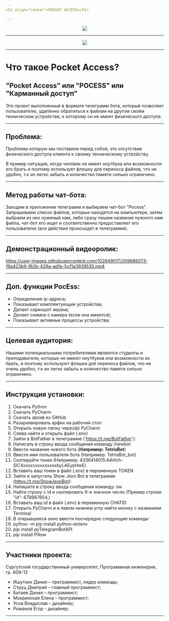 ```yaml
---
<h1 align="center">POCKET ACCESS</h1>

---
```

<p align="center"><img src="https://user-images.githubusercontent.com/102649017/204105904-3392f9d4-0153-4d3f-8a56-7d0735b9628a.png"></p>

---
<p align="center">
<img src="https://img.shields.io/badge/PRs-welcome-brightgreen.svg?style=flat">
</p> 

---
# Что такое Pocket Access?

## "Pocket Access" или "POCESS" или "Карманный доступ"
Это проект выполненный в формате телеграмм бота, который позволяет пользователю, удалённо обратиться к файлам на другом своём техническом устройстве, к которому он не имеет физического доступа. 

---
## Проблема:
Проблема которую мы поставили перед собой, это отсутствие физического доступа клиента к своему техническому устройству. 

В пример ситуация, когда человек не имеет ноутбука или возможности его брать и поэтому использует флешку для переноса файлов, что не удобно, т.к их легко забыть и количество памяти сильно ограничено.


---
## Метод работы чат-бота:
Заходим в приложение телеграмм и выбираем чат-бот "Pocess". Запрашиваем список файлов, которые находятся на компьютере, затем выбраем из них нуженый нам, либо сразу пишем название нужного нам файла, чат-бот его ищет и соответственно предоставляет его пользователю (все действия происходят в телеграмме).

---
## Демонстрационный видеоролик:

https://user-images.githubusercontent.com/102649017/209686073-19a423b9-f62b-426a-ad1e-5cf1a3939535.mp4

---
## Доп. функции PocEss:
- Определение ip-адреса;
- Показывает комплектующие устройства;
- Делает скриншот экрана;
- Делает снимок с камера (если она имеется);
- Показывает активные процессы устройства.


---
## Целевая аудитория: 
Нашими потенциальными потребителями являются студенты и преподаватели, которые не имеют ноутбуков или возможности их брать, и поэтому используют флэшки для переноса файлов, что не очень удобно, т.к их легко забыть и количество памяти сильно ограничено.

---
## Инструкция установки: 
1) Скачать Python 
2) Скачать PyCharm
3) Скачать архив из GitHub
4) Разархивировать арфих на рабочий стол
5) Открыть новую папку через(в) PyCharm
6) Слева найти и открыть файл (.env)
7) Зайти в BotFather в телеграмме ('https://t.me/BotFather'):
8) Написать в строку ввода сообщения команду /newbot
9) Ввести название нового бота (**Например: TetrisBot**)
10) Ввести имя пользователя бота (Например: TetrisBot_bot)
11) Скопируйти токен (Например: 4336414015:AAHch-SlC4xxxxxxxxxxxxxxbyLAEypHwE)
12) Вставить ваш токен в файл (.env) в переменную TOKEN
13) Зайти и запустить Show Json Bot в телеграмме (https://t.me/ShowJsonBot):
14) Напишите в строку ввода сообщения команду: sw
15) Найти строку с id и скопировать 9-и значное число (Пример строки: "id": 678987654,)
16) Вставить ваш id в файл (.env) в переменную CHATID
17) Открыть PyCharm и в левом нижнем углу найти иконку с названием Terminal
18) В открывшееся окно ввести поочередно следующие команды:
19) python -m pip install python-dotenv
20) pip install pyTelegramBotAPI
21) pip install Pillow
---
## Участники проекта:

Сургутский государственный университет, Программная инженерия, гр. 609-12

- Ишуткин Данил – программист, лидер команды;
- Струц Дмитрий – главный программист; 
- Батаев Данил – программист;
- Мокринская Елена – программист;
- Усов Владислав – дизайнер;
- Романов Егор - дизайнер.

---
